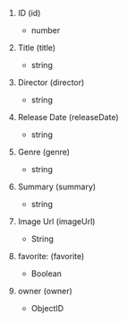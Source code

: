 1. ID (id)
    - number

1. Title (title)
    - string

2. Director (director)
    - string

3. Release Date (releaseDate)
    - string

4. Genre (genre)
    - string

5. Summary (summary)
    - string

6. Image Url (imageUrl)
    - String

7. favorite: (favorite)
    - Boolean

8. owner (owner)
    - ObjectID